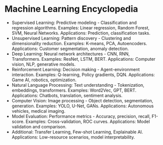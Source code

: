 # Machine Learning Encyclopedia

- Supervised Learning: Predictive modeling - Classification and regression algorithms. Examples: Linear regression, Random Forest, SVM, Neural Networks. Applications: Prediction, classification tasks.
- Unsupervised Learning: Pattern discovery - Clustering and dimensionality reduction. Examples: K-means, PCA, Autoencoders. Applications: Customer segmentation, anomaly detection.
- Deep Learning: Neural network architectures - CNN, RNN, Transformers. Examples: ResNet, LSTM, BERT. Applications: Computer vision, NLP, generative models.
- Reinforcement Learning: Decision making - Agent-environment interaction. Examples: Q-learning, Policy gradients, DQN. Applications: Game AI, robotics, optimization.
- Natural Language Processing: Text understanding - Tokenization, embeddings, transformers. Examples: Word2Vec, GPT, BERT. Applications: Chatbots, translation, sentiment analysis.
- Computer Vision: Image processing - Object detection, segmentation, generation. Examples: YOLO, U-Net, GANs. Applications: Autonomous vehicles, medical imaging.
- Model Evaluation: Performance metrics - Accuracy, precision, recall, F1-score. Examples: Cross-validation, ROC curves. Applications: Model validation and comparison.
- Additional: Transfer Learning, Few-shot Learning, Explainable AI. Applications: Low-resource scenarios, model interpretability.